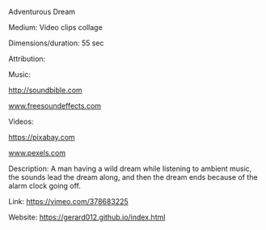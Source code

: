 Adventurous Dream

Medium: Video clips collage

Dimensions/duration: 55 sec

Attribution:

Music:

http://soundbible.com

www.freesoundeffects.com

Videos:

https://pixabay.com

www.pexels.com

Description:
A man having a wild dream while listening to ambient music, the sounds lead the dream along, and then the dream ends because of the alarm clock going off. 

Link:
https://vimeo.com/378683225

Website:
https://gerard012.github.io/index.html
